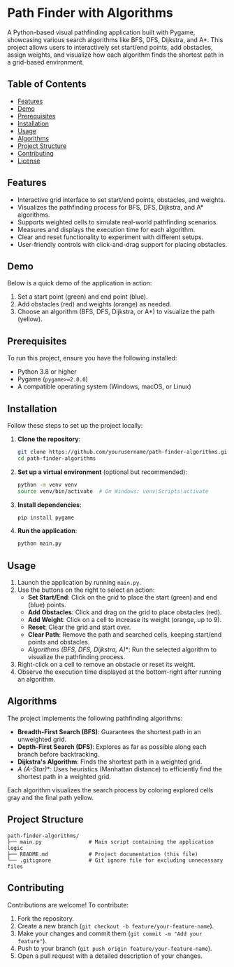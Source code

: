 # Path Finder with Algorithms

A Python-based visual pathfinding application built with Pygame, showcasing various search algorithms like BFS, DFS, Dijkstra, and A*. This project allows users to interactively set start/end points, add obstacles, assign weights, and visualize how each algorithm finds the shortest path in a grid-based environment.

## Table of Contents
- [Features](#features)
- [Demo](#demo)
- [Prerequisites](#prerequisites)
- [Installation](#installation)
- [Usage](#usage)
- [Algorithms](#algorithms)
- [Project Structure](#project-structure)
- [Contributing](#contributing)
- [License](#license)

## Features
- Interactive grid interface to set start/end points, obstacles, and weights.
- Visualizes the pathfinding process for BFS, DFS, Dijkstra, and A* algorithms.
- Supports weighted cells to simulate real-world pathfinding scenarios.
- Measures and displays the execution time for each algorithm.
- Clear and reset functionality to experiment with different setups.
- User-friendly controls with click-and-drag support for placing obstacles.

## Demo
Below is a quick demo of the application in action:


1. Set a start point (green) and end point (blue).
2. Add obstacles (red) and weights (orange) as needed.
3. Choose an algorithm (BFS, DFS, Dijkstra, or A*) to visualize the path (yellow).

## Prerequisites
To run this project, ensure you have the following installed:
- Python 3.8 or higher
- Pygame (`pygame>=2.0.0`)
- A compatible operating system (Windows, macOS, or Linux)

## Installation
Follow these steps to set up the project locally:

1. **Clone the repository**:
   ```bash
   git clone https://github.com/yourusername/path-finder-algorithms.git
   cd path-finder-algorithms
   ```

2. **Set up a virtual environment** (optional but recommended):
   ```bash
   python -m venv venv
   source venv/bin/activate  # On Windows: venv\Scripts\activate
   ```

3. **Install dependencies**:
   ```bash
   pip install pygame
   ```

4. **Run the application**:
   ```bash
   python main.py
   ```

## Usage
1. Launch the application by running `main.py`.
2. Use the buttons on the right to select an action:
   - **Set Start/End**: Click on the grid to place the start (green) and end (blue) points.
   - **Add Obstacles**: Click and drag on the grid to place obstacles (red).
   - **Add Weight**: Click on a cell to increase its weight (orange, up to 9).
   - **Reset**: Clear the grid and start over.
   - **Clear Path**: Remove the path and searched cells, keeping start/end points and obstacles.
   - **Algorithms (BFS, DFS, Dijkstra, A*)**: Run the selected algorithm to visualize the pathfinding process.
3. Right-click on a cell to remove an obstacle or reset its weight.
4. Observe the execution time displayed at the bottom-right after running an algorithm.

## Algorithms
The project implements the following pathfinding algorithms:
- **Breadth-First Search (BFS)**: Guarantees the shortest path in an unweighted grid.
- **Depth-First Search (DFS)**: Explores as far as possible along each branch before backtracking.
- **Dijkstra's Algorithm**: Finds the shortest path in a weighted grid.
- **A* (A-Star)**: Uses heuristics (Manhattan distance) to efficiently find the shortest path in a weighted grid.

Each algorithm visualizes the search process by coloring explored cells gray and the final path yellow.

## Project Structure
```
path-finder-algorithms/
├── main.py               # Main script containing the application logic
├── README.md             # Project documentation (this file)
└── .gitignore            # Git ignore file for excluding unnecessary files
```

## Contributing
Contributions are welcome! To contribute:
1. Fork the repository.
2. Create a new branch (`git checkout -b feature/your-feature-name`).
3. Make your changes and commit them (`git commit -m "Add your feature"`).
4. Push to your branch (`git push origin feature/your-feature-name`).
5. Open a pull request with a detailed description of your changes.


